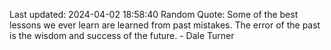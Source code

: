 Last updated: 2024-04-02 18:58:40
Random Quote: Some of the best lessons we ever learn are learned from past mistakes. The error of the past is the wisdom and success of the future. - Dale Turner